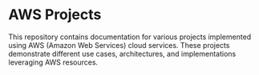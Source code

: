 # AWS Projects

This repository contains documentation for various projects implemented using AWS (Amazon Web Services) cloud services. These projects demonstrate different use cases, architectures, and implementations leveraging AWS resources.
